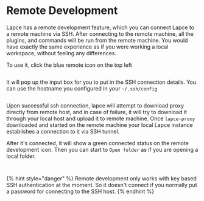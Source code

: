 # Remote Development

Lapce has a remote development feature, which you can connect Lapce to a remote machine via SSH. After connecting to the remote machine, all the plugins, and commands will be run from the remote machine. You would have exactly the same experience as if you were working a local workspace, without feeling any differences.

To use it, click the blue remote icon on the top left

<figure><img src="../.gitbook/assets/remote_ssh_button.png" alt=""><figcaption></figcaption></figure>

It will pop up the input box for you to put in the SSH connection details. You can use the hostname you configured in your `~/.ssh/config`

<figure><img src="../.gitbook/assets/remote_ssh_palette.png" alt=""><figcaption></figcaption></figure>

Upon successful ssh connection, lapce will attempt to download proxy directly from remote host, and in case of failure, it will try to download it through your local host and upload it to remote machine. Once `lapce-proxy` downloaded and started on the remote machine your local Lapce instance establishes a connection to it via SSH tunnel.  

After it's connected, it will show a green connected status on the remote development icon. Then you can start to `Open folder` as if you are opening a local folder.

<figure><img src="../.gitbook/assets/remote_ssh_connected.png" alt=""><figcaption></figcaption></figure>

<figure><img src="../.gitbook/assets/remote_ssh_workspace_opened.png" alt=""><figcaption></figcaption></figure>

{% hint style="danger" %}
Remote development only works with key based SSH authentication at the moment. So it doesn't connect if you normally put a password for connecting to the SSH host.
{% endhint %}
